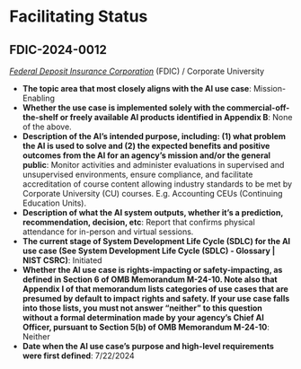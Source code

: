 # Facilitating Status
## FDIC-2024-0012
_[Federal Deposit Insurance Corporation](<../3_agency/Federal Deposit Insurance Corporation.md>)_ (FDIC) / Corporate University


+ **The topic area that most closely aligns with the AI use case**: Mission-Enabling
+ **Whether the use case is implemented solely with the commercial-off-the-shelf or freely available AI products identified in Appendix B**: None of the above.
+ **Description of the AI’s intended purpose, including: (1) what problem the AI is used to solve and (2) the expected benefits and positive outcomes from the AI for an agency’s mission and/or the general public**: Monitor activities and administer evaluations in supervised and unsupervised environments, ensure compliance, and facilitate accreditation of course content allowing industry standards to be met by Corporate University (CU) courses. E.g. Accounting CEUs (Continuing Education Units).
+ **Description of what the AI system outputs, whether it’s a prediction, recommendation, decision, etc**: Report that confirms physical attendance for in-person and virtual sessions.
+ **The current stage of System Development Life Cycle (SDLC) for the AI use case (See System Development Life Cycle (SDLC) - Glossary | NIST CSRC)**: Initiated
+ **Whether the AI use case is rights-impacting or safety-impacting, as defined in Section 6 of OMB Memorandum M-24-10. Note also that Appendix I of that memorandum lists categories of use cases that are presumed by default to impact rights and safety. If your use case falls into those lists, you must not answer “neither” to this question without a formal determination made by your agency’s Chief AI Officer, pursuant to Section 5(b) of OMB Memorandum M-24-10**: Neither
+ **Date when the AI use case’s purpose and high-level requirements were first defined**: 7/22/2024